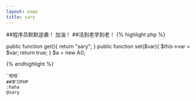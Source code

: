 ```yaml
---
layout: page
title: sary
---
```

##程序员默默逆袭！
加油！
##活到老学到老！
{% highlight php %}

 public function get(){
    return "sary";
  }
  public function set($var){
    $this->var = $var;
    return true;
  }
  $a = new A();

{% endhighlight %}
 
```
`哈哈`
##学习PHP
:haha
@sary
